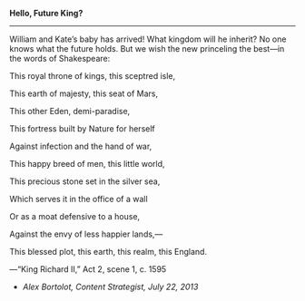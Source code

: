 **Hello, Future King?**

****

William and Kate’s baby has arrived! What kingdom will he inherit? No one knows what the future holds. But we wish the new princeling the best—in the words of Shakespeare:

This royal throne of kings, this sceptred isle, 

This earth of majesty, this seat of Mars, 

This other Eden, demi-paradise, 

This fortress built by Nature for herself 

Against infection and the hand of war, 

This happy breed of men, this little world, 

This precious stone set in the silver sea, 

Which serves it in the office of a wall 

Or as a moat defensive to a house, 

Against the envy of less happier lands,— 

This blessed plot, this earth, this realm, this England.

—“King Richard II,” Act 2, scene 1, c. 1595

-   *Alex Bortolot, Content Strategist, July 22, 2013*


